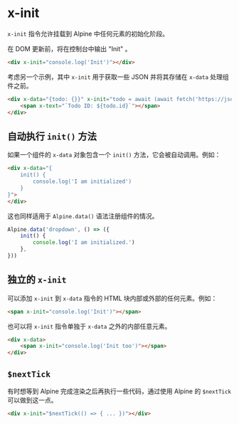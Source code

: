 # x-init

`x-init` 指令允许挂载到 Alpine 中任何元素的初始化阶段。

在 DOM 更新前，将在控制台中输出 "Init" 。

```html
<div x-init="console.log('Init')"></div>
```

考虑另一个示例，其中 `x-init` 用于获取一些 JSON 并将其存储在 `x-data` 处理组件之前。

```html
<div x-data="{todo: {}}" x-init="todo = await (await fetch('https://jsonplaceholder.typicode.com/todos/10')).json();">
    <span x-text="`Todo ID: ${todo.id}`"></span>
</div>
```

## 自动执行 `init()` 方法

如果一个组件的 `x-data` 对象包含一个 `init()` 方法，它会被自动调用。例如：

```html
<div x-data="{
    init() {
        console.log('I am initialized')
    }
}">
</div>
```

这也同样适用于 `Alpine.data()` 语法注册组件的情况。

```javascript
Alpine.data('dropdown', () => ({
    init() {
        console.log('I am initialized.')
    },
}))
```

## 独立的 `x-init`

可以添加 `x-init` 到 `x-data` 指令的 HTML 块内部或外部的任何元素。例如：

```html
<span x-init="console.log('Init')"></span>
```

也可以将 `x-init` 指令单独于 `x-data` 之外的内部任意元素。 

```html
<div x-data>
    <span x-init="console.log('Init too')"></span>
</div>
```

## `$nextTick`

有时想等到 Alpine 完成渲染之后再执行一些代码，通过使用 Alpine 的 `$nextTick` 可以做到这一点。

```html
<div x-init="$nextTick(() => { ... })"></div>
```